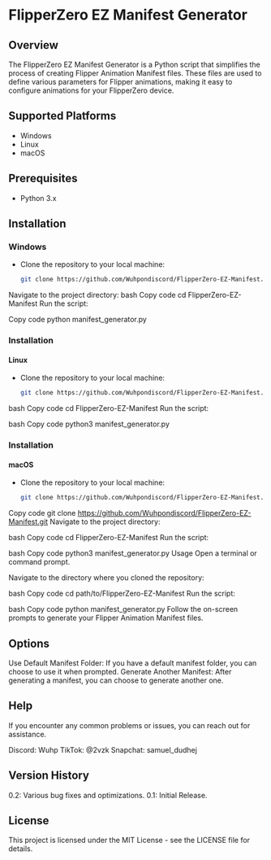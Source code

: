 # FlipperZero EZ Manifest Generator

## Overview

The FlipperZero EZ Manifest Generator is a Python script that simplifies the process of creating Flipper Animation Manifest files. These files are used to define various parameters for Flipper animations, making it easy to configure animations for your FlipperZero device.

## Supported Platforms

- Windows
- Linux
- macOS

## Prerequisites

- Python 3.x

## Installation

### Windows

- Clone the repository to your local machine:
   ```bash
   git clone https://github.com/Wuhpondiscord/FlipperZero-EZ-Manifest.git
Navigate to the project directory:
bash
Copy code
cd FlipperZero-EZ-Manifest
Run the script:

   Copy code
python manifest_generator.py

### Installation

#### Linux

- Clone the repository to your local machine:
   ```bash
   git clone https://github.com/Wuhpondiscord/FlipperZero-EZ-Manifest.git

bash
Copy code
cd FlipperZero-EZ-Manifest
Run the script:

bash
Copy code
python3 manifest_generator.py

### Installation
#### macOS

- Clone the repository to your local machine:
   ```bash
   git clone https://github.com/Wuhpondiscord/FlipperZero-EZ-Manifest.git
Copy code
git clone https://github.com/Wuhpondiscord/FlipperZero-EZ-Manifest.git
Navigate to the project directory:

bash
Copy code
cd FlipperZero-EZ-Manifest
Run the script:

bash
Copy code
python3 manifest_generator.py
Usage
Open a terminal or command prompt.

Navigate to the directory where you cloned the repository:

bash
Copy code
cd path/to/FlipperZero-EZ-Manifest
Run the script:

bash
Copy code
python manifest_generator.py
Follow the on-screen prompts to generate your Flipper Animation Manifest files.

## Options
Use Default Manifest Folder: If you have a default manifest folder, you can choose to use it when prompted.
Generate Another Manifest: After generating a manifest, you can choose to generate another one.

## Help
If you encounter any common problems or issues, you can reach out for assistance.

Discord: Wuhp
TikTok: @2vzk
Snapchat: samuel_dudhej

## Version History
0.2: Various bug fixes and optimizations.
0.1: Initial Release.

## License
This project is licensed under the MIT License - see the LICENSE file for details.
